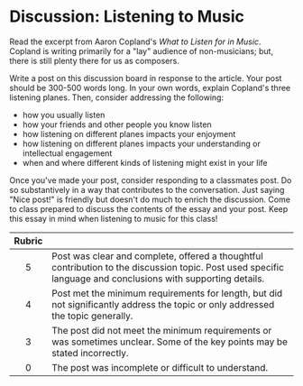 # Discussion: Listening to Music

Read the excerpt from Aaron Copland's _What to Listen for in Music_. Copland is writing primarily for a "lay" audience of non-musicians; but, there is still plenty there for us as composers.

Write a post on this discussion board in response to the article. Your post should be 300-500 words long. In your own words, explain Copland's three listening planes. Then, consider addressing the following:

- how you usually listen
- how your friends and other people you know listen
- how listening on different planes impacts your enjoyment
- how listening on different planes impacts your understanding or intellectual engagement
- when and where different kinds of listening might exist in your life

Once you've made your post, consider responding to a classmates post. Do so substantively in a way that contributes to the conversation. Just saying "Nice post!" is friendly but doesn't do much to enrich the discussion. Come to class prepared to discuss the contents of the essay and your post. Keep this essay in mind when listening to music for this class!

| Rubric ||
| :---: | --- |
| 5 | Post was clear and complete, offered a thoughtful contribution to the discussion topic. Post used specific language and conclusions with supporting details. |
| 4 | Post met the minimum requirements for length, but did not significantly address the topic or only addressed the topic generally. |
| 3 | The post did not meet the minimum requirements or was sometimes unclear. Some of the key points may be stated incorrectly.  |
| 0 | The post was incomplete or difficult to understand. |
